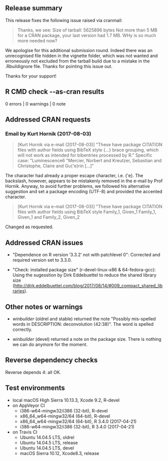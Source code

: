## Release summary

This release fixes the following issue raised via cranmail:

>Thanks, we see:
>Size of tarball: 5625896 bytes
> Not more than 5 MB for a CRAN package, your last version had 1.7 MB. WHy is so much more needed now?

We apologise for this additional submission round. Indeed there was an unrecognised file hidden in the vignette folder, which was not wanted and erroneously not excluded from the tarball build due to a mistake in the .Rbuildignore file. Thanks for pointing this issue out.

Thanks for your support!

## R CMD check --as-cran results

0 errors | 0 warnings | 0 note

## Addressed CRAN requests 

### Email by Kurt Hornik (2017-08-03)
> [Kurt Hornik via e-mail (2017-08-03)] "These have package CITATION files with author fields using BibTeX style
> {...} brace grouping, which will not work as intended for bibentries
> processed by R." Specific case: "Luminescence6  "Mercier, Norbert and Kreutzer, Sebastian and 
> Christophe, Claire and Gu{'e}rin [...]"

The character had already a proper escape character, i.e. {\'e}. The backslash, however, 
appears to be mistakenly removed in the e-mail by Prof Hornik. Anyway, to avoid further problems, 
we followed his alternative suggestion and set a package encoding (UTF-8) and provided the 
accented character.

> [Kurt Hornik via e-mail (2017-08-03)] "These have package CITATION files with author fields using BibTeX style
> Family_1, Given_1
> Family_1, Given_1 and Family_2, Given_2

Changed as requested.

## Addressed CRAN issues

* "Dependence on R version ‘3.3.2’ not with patchlevel 0": Corrected and required version set to 3.3.0.

* "Check: installed package size" (r-devel-linux-x86 & 64-fedora-gcc): Using the sugesstion by Dirk Eddebuettel 
to reduce the shared library size (http://dirk.eddelbuettel.com/blog/2017/08/14/#009_compact_shared_libraries). 

## Other notes or warnings

* *winbuilder* (oldrel and stable) returned the note "Possibly mis-spelled words in DESCRIPTION: deconvolution (42:38)". The 
word is spelled correctly. 

* *winbuilder* (devel) returned a note on the package size. There is nothing we can do anymore for the moment. 

## Reverse dependency checks

Reverse depends 4: all OK.

## Test environments
* local macOS High Sierra 10.13.3, Xcode 9.2, R-devel
* on AppVeyor CI
    * i386-w64-mingw32/i386 (32-bit), R-devel
    * x86_64_w64-mingw32/64 (64-bit), R-devel
    * x86_64_w64-mingw32/64 (64-bit), R 3.4.0 (2017-04-21)
    * i386-w64-mingw32/i386 (32-bit), R 3.4.0 (2017-04-21)
* on Travis CI
    * Ubuntu 14.04.5 LTS, oldrel
    * Ubuntu 14.04.5 LTS, release
    * Ubuntu 14.04.5 LTS, devel
    * macOS Sierra 10.12, Xcode8.3, release
